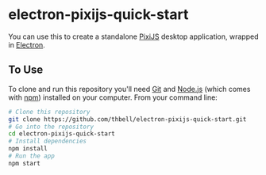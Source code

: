 # electron-pixijs-quick-start
You can use this to create a standalone [PixiJS](https://github.com/pixijs/pixi.js) desktop application, wrapped in [Electron](https://github.com/electron/electron).

## To Use

To clone and run this repository you'll need [Git](https://git-scm.com) and [Node.js](https://nodejs.org/en/download/) (which comes with [npm](http://npmjs.com)) installed on your computer. From your command line:

```bash
# Clone this repository
git clone https://github.com/thbell/electron-pixijs-quick-start.git
# Go into the repository
cd electron-pixijs-quick-start
# Install dependencies
npm install
# Run the app
npm start
```
